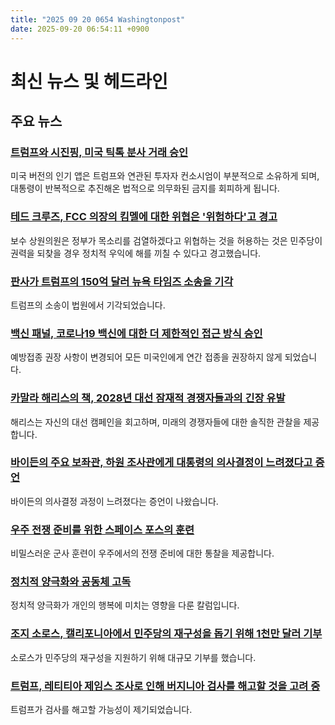 ```yaml
---
title: "2025 09 20 0654 Washingtonpost"
date: 2025-09-20 06:54:11 +0900
---
```


# 최신 뉴스 및 헤드라인

## 주요 뉴스
### [트럼프와 시진핑, 미국 틱톡 분사 거래 승인](https://www.washingtonpost.com/technology/2025/09/19/tiktok-sale-us-trump-china/)
  미국 버전의 인기 앱은 트럼프와 연관된 투자자 컨소시엄이 부분적으로 소유하게 되며, 대통령이 반복적으로 추진해온 법적으로 의무화된 금지를 회피하게 됩니다.
### [테드 크루즈, FCC 의장의 킴멜에 대한 위협은 '위험하다'고 경고](https://www.washingtonpost.com/politics/2025/09/19/ted-cruz-carr-fcc-jimmy-kimmel/)
  보수 상원의원은 정부가 목소리를 검열하겠다고 위협하는 것을 허용하는 것은 민주당이 권력을 되찾을 경우 정치적 우익에 해를 끼칠 수 있다고 경고했습니다.
### [판사가 트럼프의 150억 달러 뉴욕 타임즈 소송을 기각](https://www.washingtonpost.com/business/2025/09/19/judge-strikes-down-trumps-15-billion-suit-against-new-york-times/)
  트럼프의 소송이 법원에서 기각되었습니다.
### [백신 패널, 코로나19 백신에 대한 더 제한적인 접근 방식 승인](https://www.washingtonpost.com/health/2025/09/19/cdc-covid-vaccine-vote-acip/)
  예방접종 권장 사항이 변경되어 모든 미국인에게 연간 접종을 권장하지 않게 되었습니다.
### [카말라 해리스의 책, 2028년 대선 잠재적 경쟁자들과의 긴장 유발](https://www.washingtonpost.com/politics/2025/09/19/kamala-harris-book-democrats-2028/)
  해리스는 자신의 대선 캠페인을 회고하며, 미래의 경쟁자들에 대한 솔직한 관찰을 제공합니다.
### [바이든의 주요 보좌관, 하원 조사관에게 대통령의 의사결정이 느려졌다고 증언](https://www.washingtonpost.com/politics/2025/09/19/top-biden-aide-tells-house-investigators-presidents-decision-making-slowed-during-time-office/)
  바이든의 의사결정 과정이 느려졌다는 증언이 나왔습니다.
### [우주 전쟁 준비를 위한 스페이스 포스의 훈련](https://www.washingtonpost.com/technology/interactive/2025/space-force-orbit-satellite-war-missiles/)
  비밀스러운 군사 훈련이 우주에서의 전쟁 준비에 대한 통찰을 제공합니다.
### [정치적 양극화와 공동체 고독](https://www.washingtonpost.com/climate-environment/2025/09/19/political-polarization-community-loneliness/)
  정치적 양극화가 개인의 행복에 미치는 영향을 다룬 칼럼입니다.
### [조지 소로스, 캘리포니아에서 민주당의 재구성을 돕기 위해 1천만 달러 기부](https://www.washingtonpost.com/politics/2025/09/19/george-soros-gavin-newsom-california-redistricting/)
  소로스가 민주당의 재구성을 지원하기 위해 대규모 기부를 했습니다.
### [트럼프, 레티티아 제임스 조사로 인해 버지니아 검사를 해고할 것을 고려 중](https://www.washingtonpost.com/national-security/2025/09/19/trump-letitia-james-erik-siebert-virginia/)
  트럼프가 검사를 해고할 가능성이 제기되었습니다.